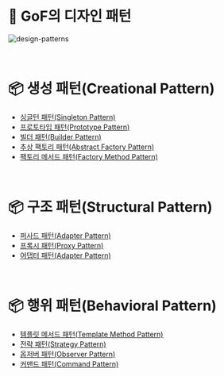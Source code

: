 # 📖 GoF의 디자인 패턴

![design-patterns](https://user-images.githubusercontent.com/71188307/131425407-d131b397-b439-4582-b47f-cf8a70853f34.png)

<br />

# **📦 생성 패턴(Creational Pattern)**
- [싱글턴 패턴(Singleton Pattern)](src/io/github/shirohoo/creational/singleton/singleton.md)
- [프로토타입 패턴(Prototype Pattern)](src/io/github/shirohoo/creational/prototype/prototype.md)
- [빌더 패턴(Builder Pattern)](src/io/github/shirohoo/creational/builder/builder.md)
- [추상 팩토리 패턴(Abstract Factory Pattern)](src/io/github/shirohoo/creational/abstract_factory/abstract_factory.md)
- [팩토리 메서드 패턴(Factory Method Pattern)](src/io/github/shirohoo/creational/factory_method/factory_method.md)

<br />

# **📦 구조 패턴(Structural Pattern)**

- [퍼사드 패턴(Adapter Pattern)](src/io/github/shirohoo/structural/facade/facade.md)
- [프록시 패턴(Proxy Pattern)](src/io/github/shirohoo/structural/proxy/proxy.md)
- [어댑터 패턴(Adapter Pattern)](src/io/github/shirohoo/structural/adpater/adapter.md)

<br />

# **📦 행위 패턴(Behavioral Pattern)**

- [템플릿 메서드 패턴(Template Method Pattern)](src/io/github/shirohoo/behavioral/template_method/template_method.md)
- [전략 패턴(Strategy Pattern)](src/io/github/shirohoo/behavioral/strategy/strategy.md)
- [옵저버 패턴(Observer Pattern)](src/io/github/shirohoo/behavioral/observer/observer.md)
- [커맨드 패턴(Command Pattern)](src/io/github/shirohoo/behavioral/command/command.md)

<br />
